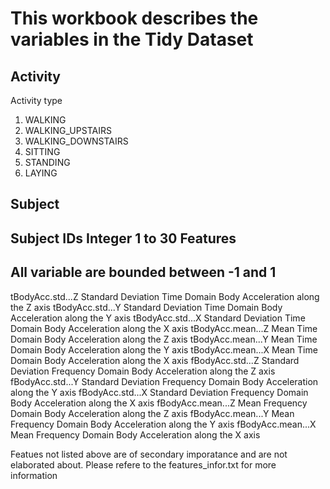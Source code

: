 This workbook describes the variables in the Tidy Dataset
============


Activity
----------------  
  Activity type
  1. WALKING
  2. WALKING_UPSTAIRS
  3. WALKING_DOWNSTAIRS
  4. SITTING
  5. STANDING
  6. LAYING

Subject
----------------
  Subject IDs
    Integer 1 to 30
Features
----------------
## All variable are bounded between -1 and 1
tBodyAcc.std...Z  Standard Deviation Time Domain Body Acceleration along the Z axis
tBodyAcc.std...Y	Standard Deviation Time Domain Body Acceleration along the Y axis
tBodyAcc.std...X	Standard Deviation Time Domain Body Acceleration along the X axis
tBodyAcc.mean...Z	Mean Time Domain Body Acceleration along the Z axis
tBodyAcc.mean...Y	Mean Time Domain Body Acceleration along the Y axis
tBodyAcc.mean...X	Mean Time Domain Body Acceleration along the X axis
fBodyAcc.std...Z	Standard Deviation Frequency Domain Body Acceleration along the Z axis
fBodyAcc.std...Y	Standard Deviation Frequency Domain Body Acceleration along the Y axis
fBodyAcc.std...X	Standard Deviation Frequency Domain Body Acceleration along the X axis
fBodyAcc.mean...Z	Mean Frequency Domain Body Acceleration along the Z axis
fBodyAcc.mean...Y	Mean Frequency Domain Body Acceleration along the Y axis
fBodyAcc.mean...X	Mean Frequency Domain Body Acceleration along the X axis

Featues not listed above are of secondary imporatance and are not elaborated about. Please refere to the features_infor.txt for more information
